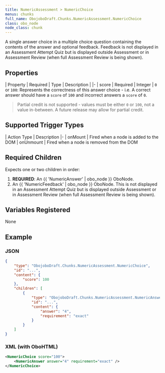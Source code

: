 ```yaml
---
title: NumericAssessment > NumericChoice
menus: chunks
full_name: ObojoboDraft.Chunks.NumericAssessment.NumericChoice
class: obo_node
node_class: chunk
---
```


A single answer choice in a multiple choice question containing the contents of the answer and optional feedback. Feedback is not displayed in an Assessment Attempt Quiz but is displayed outside Assessment or in Assessment Review (when full Assessment Review is being shown).

## Properties

| Property | Required | Type | Description |
|-
| score | Required | Integer | `0` or `100`: Represents the correctness of this answer choice - i.e. A correct answer should have a `score` of `100` and incorrect answers a `score` of `0`.

> Partial credit is not supported - values must be either `0` or `100`, not a value in-between. A future release may allow for partial credit.

## Supported Trigger Types

| Action Type | Description
|-
| onMount | Fired when a node is added to the DOM
| onUnmount | Fired when a node is removed from the DOM

## Required Children

Expects one or two children in order:

1.  **REQUIRED**: An {{ 'NumericAnswer' | obo_node }} OboNode.
2.  An {{ 'NumericFeedback' | obo_node }} OboNode. This is not displayed in an Assessment Attempt Quiz but is displayed outside Assessment or in Assessment Review (when full Assessment Review is being shown).

## Variables Registered

None

## Example

### JSON

```json
{
	"type": "ObojoboDraft.Chunks.NumericAssessment.NumericChoice",
	"id": "...",
	"content": {
		"score": 100
	},
	"children": [
		{
			"type": "ObojoboDraft.Chunks.NumericAssessment.NumericAnswer",
			"id": "...",
			"content": {
				"answer": "4",
				"requirement": "exact"
			}
		}
	]
}
```

### XML (with OboHTML)

```xml
<NumericChoice score="100">
	<NumericAnswer answer="4" requirement="exact" />
</NumericChoice>
```
